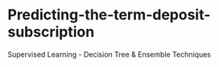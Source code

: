 # Predicting-the-term-deposit-subscription
Supervised Learning - Decision Tree & Ensemble Techniques
